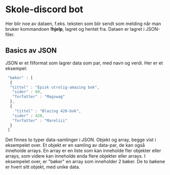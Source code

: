 # Skole-discord bot
Her blir noe av dataen, f.eks. teksten som blir sendt som melding når man bruker kommandoen <b>!hjelp</b>, lagret og hentet fra. Dataen er lagret i JSON-filer.
## Basics av JSON
JSON er et filformat som lagrer data som par, med navn og verdi.
Her er et eksempel:
```javascript
 "bøker" : [
  {
  "tittel" : "Episk utrolig-amazing bok",
   "sider" : 69,
   "forfatter" : "Magswag"
  },
  {
    "tittel" : "Blazing 420-bok",
   "sider" : 420,
   "forfatter" : "Mareliii"
  }
 ]
```
Det finnes to typer data-samlinger i JSON. Objekt og array, begge vist i eksempelet over. Et objekt er en samling av data-par, de kan også inneholde arrays. En array er en liste som kan inneholde fler objekter eller arrays, som videre kan inneholde enda flere objekter eller arrays.
I eksempelet over, er "bøker" en array som inneholder 2 bøker. De to bøkene er hvert sitt objekt, med unike data.
